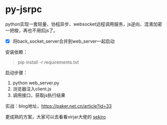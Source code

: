 # py-jsrpc
python实现一套轻量、协程异步、websocket远程调用服务，js逆向、混淆加密一把梭，再也不用扣js了。

- [x] 将back_socket_server合并到web_server一起启动

安装依赖：

> pip install -r requirements.txt

启动步骤：

1. python web_server.py
2. 浏览器注入client.js
2. 调用接口，获取js执行结果

实战：blog地址，https://paker.net.cn/article?id=33



更成熟的方案，大家可以去看看virjar大佬的 [sekiro](https://github.com/virjar/sekiro)

